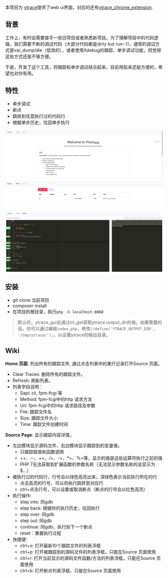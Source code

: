 本项目为 [ytrace](https://github.com/yangxikun/ytrace)提供了web ui界面，对应的还有[ytrace_chrome_extension](https://github.com/yangxikun/ytrace_chrome_extension).

## 背景
工作上，有时会需要接手一些旧项目或者熟悉新项目。为了理解项目中的代码逻辑，我们需要不断的调试代码（大部分代码都是dirty but run:-))，通常的调试方式是var_dump/die（低效的），或者使用Xdebug的跟踪、单步调试功能，但觉得这些方式还是不够方便。

于是，开发了这个工具，将跟踪和单步调试结合起来，目前用起来还挺方便的，希望也对你有用。

## 特性
* 单步调试
* 断点
* 跳转到任意执行过的代码行
* 根据单步历史，往回单步执行

![](img/index.png)

![](img/home.png)

![](img/source.png)

## 安装
* git clone 当前项目
* composer install
* 在项目的根目录，执行`php -S localhost:8088`

> 默认的，ytrace_gui会通过ini_get获取ytrace.output_dir的值。如果需要的话，你可以通过编辑`index.php`，修改`//define('YTRACE_OUTPUT_DIR', '/tmp/ytrace/');`，以设置ytrace的输出目录。

## Wiki
__Home 页面__: 列出所有的跟踪文件, 通过点击列表中的某行记录打开Source 页面。
+ Clear Traces: 删除所有的跟踪文件。
+ Refresh: 刷新列表。
+ 列表字段说明：
  - Sapi: cli, fpm-fcgi 等
  - Method: fpm-fcgi中的http 请求方法
  - Uri: fpm-fcgi中的http 请求路径及参数
  - File: 跟踪文件名
  - Size: 跟踪文件大小
  - Time: 跟踪文件创建时间

__Source Page__: 显示跟踪内容详情。
+ 左边模块显示源码文件，右边模块显示跟踪到的变量值。
  - 只跟踪赋值和函数调用
  - ++、--、+=、/=、-=、*=、%=等，显示的值是这些运算符执行之前的值
  - PHP 7无法获取到扩展函数的参数名称（无法显示参数名称的会显示为$...）
+ 被执行过的代码行，行号会以绿色高亮出来，深绿色表示当前执行所在的行
  - 点击高亮的行号，可以将执行跳转至对应行
  - ctrl+点击行号，可以设置或取消断点（断点的行号会以红色高亮）
+ 执行操作:
  - step into: 同gdb
  - step back: 根据你的执行历史，往回执行
  - step over: 同gdb
  - step out: 同gdb
  - continue: 同gdb，执行到下一个断点
  - reset：重置执行过程
+ 快捷键:
  - ctrl+o: 打开最新10个跟踪文件的列表浮框
  - ctrl+p: 打开被跟踪到的源码文件的列表浮框，只能在Source 页面使用
  - ctrl+r: 打开当前显示的源码文件函数/方法的列表浮框，只能在Source 页面使用
  - ctrl+b: 打开断点列表浮框，只能在Source 页面使用
